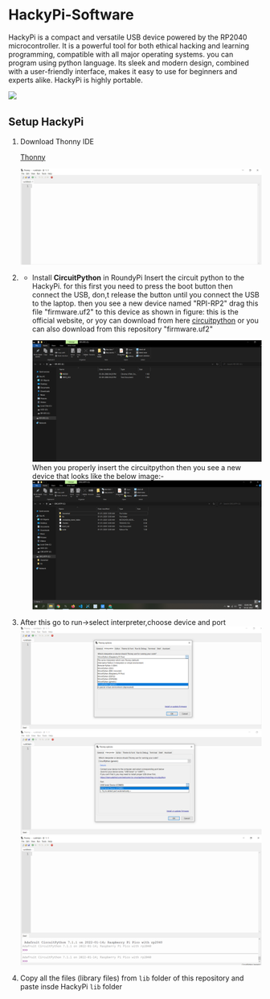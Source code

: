 # HackyPi-Software
HackyPi is a compact and versatile USB device powered by the RP2040 microcontroller. It is a powerful tool for both ethical hacking and learning programming, compatible with all major operating systems. you can program using python language. Its sleek and modern design, combined with a user-friendly interface, makes it easy to use for beginners and experts alike. HackyPi is highly portable.

<img src = "https://github.com/sbcshop/HackyPi-Software/blob/main/images/img.png"/>

## Setup HackyPi
1. Download Thonny IDE 

   [Thonny](https://thonny.org/)
   
   <img src= "https://github.com/sbcshop/RoundyPi/blob/main/images/img.JPG" />
   
2. * Install **CircuitPython** in RoundyPi
     Insert the circuit python to the HackyPi. for this first you need to press the boot button then connect the USB, don,t release the button until you connect the USB to the laptop. then you see a new device named "RPI-RP2" drag this file "firmware.uf2" to this device as shown in figure:
     this is the official website, or yoy can download from here [circuitpython](https://circuitpython.org/board/raspberry_pi_pico/)
     or you can also download from this repository "firmware.uf2"
     
     <img src= "https://github.com/sbcshop/RoundyPi/blob/main/images/img13.png" />  
     When you properly insert the circuitpython then you see a new device that looks like the below image:-
     <img src= "https://github.com/sbcshop/RoundyPi/blob/main/images/img11.png" />


3. After this go to run->select interpreter,choose device and port
    <img src= "https://github.com/sbcshop/RoundyPi/blob/main/images/img18.png" />
    <img src= "https://github.com/sbcshop/RoundyPi/blob/main/images/img19.png" />
    <img src= "https://github.com/sbcshop/RoundyPi/blob/main/images/img20.png" />

4. Copy all the files (library files) from ```lib``` folder of this repository and paste insde HackyPi ```lib``` folder

